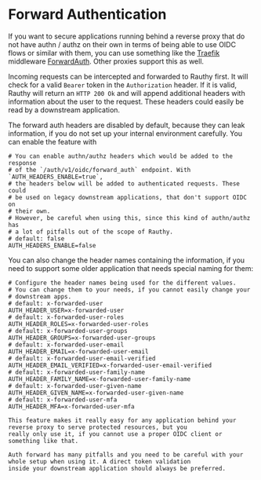 # Forward Authentication

If you want to secure applications running behind a reverse proxy that do not have authn / authz on their own in terms
of being able to use OIDC flows or similar with them, you can use something like the [Traefik](https://traefik.io/)
middleware [ForwardAuth](https://doc.traefik.io/traefik/middlewares/http/forwardauth/). Other proxies support this as
well.

Incoming requests can be intercepted and forwarded to Rauthy first. It will check for a valid `Bearer` token in the
`Authorization` header. If it is valid, Rauthy will return an `HTTP 200 Ok` and will append additional headers with
information about the user to the request. These headers could easily be read by a downstream application.

The forward auth headers are disabled by default, because they can leak information, if you do not set up your internal
environment carefully. You can enable the feature with

```
# You can enable authn/authz headers which would be added to the response
# of the `/auth/v1/oidc/forward_auth` endpoint. With  `AUTH_HEADERS_ENABLE=true`,
# the headers below will be added to authenticated requests. These could
# be used on legacy downstream applications, that don't support OIDC on
# their own.
# However, be careful when using this, since this kind of authn/authz has
# a lot of pitfalls out of the scope of Rauthy.
# default: false
AUTH_HEADERS_ENABLE=false

```

You can also change the header names containing the information, if you need to support some older application that
needs special naming for them:

```
# Configure the header names being used for the different values.
# You can change them to your needs, if you cannot easily change your
# downstream apps.
# default: x-forwarded-user
AUTH_HEADER_USER=x-forwarded-user
# default: x-forwarded-user-roles
AUTH_HEADER_ROLES=x-forwarded-user-roles
# default: x-forwarded-user-groups
AUTH_HEADER_GROUPS=x-forwarded-user-groups
# default: x-forwarded-user-email
AUTH_HEADER_EMAIL=x-forwarded-user-email
# default: x-forwarded-user-email-verified
AUTH_HEADER_EMAIL_VERIFIED=x-forwarded-user-email-verified
# default: x-forwarded-user-family-name
AUTH_HEADER_FAMILY_NAME=x-forwarded-user-family-name
# default: x-forwarded-user-given-name
AUTH_HEADER_GIVEN_NAME=x-forwarded-user-given-name
# default: x-forwarded-user-mfa
AUTH_HEADER_MFA=x-forwarded-user-mfa
```

```admonish caution
This feature makes it really easy for any application behind your reverse proxy to serve protected resources, but you
really only use it, if you cannot use a proper OIDC client or something like that. 

Auth forward has many pitfalls and you need to be careful with your whole setup when using it. A direct token validation
inside your downstream application should always be preferred.
```